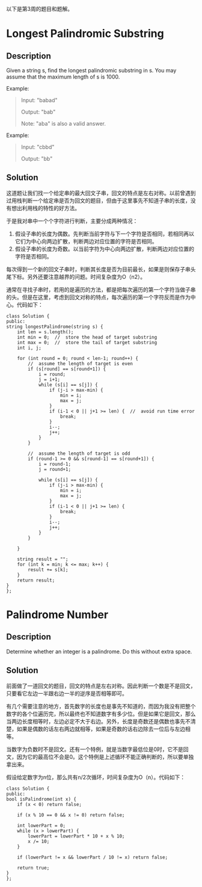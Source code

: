 以下是第3周的题目和题解。
# Longest Palindromic Substring 
## Description
Given a string s, find the longest palindromic substring in s. You may assume that the maximum length of s is 1000.

Example:

> Input: "babad"
>
> Output: "bab"
>
> Note: "aba" is also a valid answer.

Example:

> Input: "cbbd"
>
> Output: "bb"

## Solution
这道题让我们找一个给定串的最大回文子串，回文的特点是左右对称。以前曾遇到过用栈判断一个给定串是否为回文的题目，但由于这里事先不知道子串的长度，没有想出利用栈的特性的好方法。

于是我对串中一个个字符进行判断，主要分成两种情况：
1. 假设子串的长度为偶数。先判断当前字符与下一个字符是否相同，若相同再以它们为中心向两边扩散，判断两边对应位置的字符是否相同。
2. 假设子串的长度为奇数。以当前字符为中心向两边扩散，判断两边对应位置的字符是否相同。

每次得到一个新的回文子串时，判断其长度是否为目前最长，如果是则保存子串头尾下标。另外还要注意越界的问题。时间复杂度为O（n2）。

通常在寻找子串时，若用的是遍历的方法，都是把每次遍历的第一个字符当做子串的头。但是在这里，考虑到回文对称的特点，每次遍历的第一个字符反而是作为中心。代码如下：

    class Solution {
    public:
    string longestPalindrome(string s) {
        int len = s.length();
        int min = 0;  //  store the head of target substring
        int max = 0;  //  store the tail of target substring
        int i, j;

        for (int round = 0; round < len-1; round++) {
        	//  assume the length of target is even
        	if (s[round] == s[round+1]) {
        		i = round;
        		j = i+1;
        		while (s[i] == s[j]) {
	        		if (j-i > max-min) {
	        			min = i;
	        			max = j;
        			}
        			if (i-1 < 0 || j+1 >= len) {  //  avoid run time error
	        			break;
	        		}
	        		i--;
	        		j++;
        		}
        	}

        	//  assume the length of target is odd
        	if (round-1 >= 0 && s[round-1] == s[round+1]) {
        		i = round-1;
        		j = round+1;

        		while (s[i] == s[j]) {
		        	if (j-i > max-min) {
	        			min = i;
	       				max = j;
	       			}
	       			if (i-1 < 0 || j+1 >= len) {
		        		break;
		        	}
	        		i--;
	        		j++;
        		}
        	}
        	
        }

        string result = "";
        for (int k = min; k <= max; k++) {
        	result += s[k];
        }
        return result;
    }
    };
        
# Palindrome Number
## Description
Determine whether an integer is a palindrome. Do this without extra space.
## Solution
前面做了一道回文的题目，回文的特点是左右对称。因此判断一个数是不是回文，只要看它左边一半跟右边一半的逆序是否相等即可。

有几个需要注意的地方，首先数字的长度也是事先不知道的，而因为我没有把整个数字的各个位遍历完，所以最终也不知道数字有多少位。但是如果它是回文，那么当两边长度相等时，左边必定不大于右边。另外，长度是奇数还是偶数也事先不清楚，如果是偶数的话左右两边就相等，如果是奇数的话右边除去一位后与左边相等。

当数字为负数时不是回文。还有一个特例，就是当数字最低位是0时，它不是回文，因为它的最高位不会是0。这个特例是上述循环不能正确判断的，所以要单独拿出来。

假设给定数字为n位，那么共有n/2次循环，时间复杂度为O（n）。代码如下：

    class Solution {
    public:
    bool isPalindrome(int x) {
        if (x < 0) return false;

        if (x % 10 == 0 && x != 0) return false;

        int lowerPart = 0;
        while (x > lowerPart) {
        	lowerPart = lowerPart * 10 + x % 10;
        	x /= 10;
        }

        if (lowerPart != x && lowerPart / 10 != x) return false;

        return true;
    }
    };
